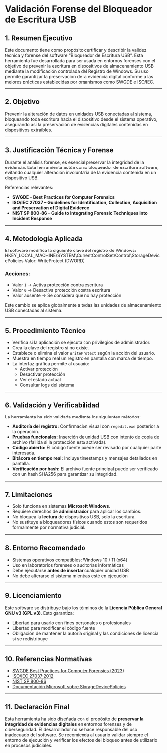 # Validación Forense del Bloqueador de Escritura USB

## 1. Resumen Ejecutivo

Este documento tiene como propósito certificar y describir la validez técnica y forense del software “Bloqueador de Escritura USB”. Esta herramienta fue desarrollada para ser usada en entornos forenses con el objetivo de prevenir la escritura en dispositivos de almacenamiento USB mediante la modificación controlada del Registro de Windows. Su uso permite garantizar la preservación de la evidencia digital conforme a las mejores prácticas establecidas por organismos como SWGDE e ISO/IEC.

---

## 2. Objetivo

Prevenir la alteración de datos en unidades USB conectadas al sistema, bloqueando toda escritura hacia el dispositivo desde el sistema operativo, asegurando así la preservación de evidencias digitales contenidas en dispositivos extraíbles.

---

## 3. Justificación Técnica y Forense

Durante el análisis forense, es esencial preservar la integridad de la evidencia. Esta herramienta actúa como bloqueador de escritura software, evitando cualquier alteración involuntaria de la evidencia contenida en un dispositivo USB.

Referencias relevantes:

- **SWGDE – Best Practices for Computer Forensics**  
- **ISO/IEC 27037 – Guidelines for Identification, Collection, Acquisition and Preservation of Digital Evidence**  
- **NIST SP 800-86 – Guide to Integrating Forensic Techniques into Incident Response**

---

## 4. Metodología Aplicada

El software modifica la siguiente clave del registro de Windows:
HKEY_LOCAL_MACHINE\SYSTEM\CurrentControlSet\Control\StorageDevicePolicies
Valor: WriteProtect (DWORD)


### Acciones:

- Valor `1` → Activa protección contra escritura  
- Valor `0` → Desactiva protección contra escritura  
- Valor ausente → Se considera que no hay protección

Este cambio se aplica globalmente a todas las unidades de almacenamiento USB conectadas al sistema.

---

## 5. Procedimiento Técnico

- Verifica si la aplicación se ejecuta con privilegios de administrador.
- Crea la clave del registro si no existe.
- Establece o elimina el valor `WriteProtect` según la acción del usuario.
- Muestra en tiempo real un registro en pantalla con marca de tiempo.
- La interfaz gráfica permite al usuario:
  - Activar protección
  - Desactivar protección
  - Ver el estado actual
  - Consultar logs del sistema

---

## 6. Validación y Verificabilidad

La herramienta ha sido validada mediante los siguientes métodos:

- **Auditoría del registro:** Confirmación visual con `regedit.exe` posterior a la operación.
- **Pruebas funcionales:** Inserción de unidad USB con intento de copia de archivo (fallida si la protección está activada).
- **Código abierto:** El código fuente puede ser revisado por cualquier parte interesada.
- **Bitácora en tiempo real:** Incluye timestamps y mensajes detallados en pantalla.
- **Verificación por hash:** El archivo fuente principal puede ser verificado con un hash SHA256 para garantizar su integridad.

---

## 7. Limitaciones

- Solo funciona en sistemas **Microsoft Windows**.
- Requiere derechos de **administrador** para aplicar los cambios.
- No bloquea la **lectura** de dispositivos USB, solo la escritura.
- No sustituye a bloqueadores físicos cuando estos son requeridos formalmente por normativa judicial.

---

## 8. Entorno Recomendado

- Sistemas operativos compatibles: Windows 10 / 11 (x64)
- Uso en laboratorios forenses o auditorías informáticas
- Debe ejecutarse **antes de insertar** cualquier unidad USB
- No debe alterarse el sistema mientras esté en ejecución

---

## 9. Licenciamiento

Este software se distribuye bajo los términos de la **Licencia Pública General GNU v3 (GPL v3)**. Esto garantiza:

- Libertad para usarlo con fines personales o profesionales
- Libertad para modificar el código fuente
- Obligación de mantener la autoría original y las condiciones de licencia si se redistribuye

---

## 10. Referencias Normativas

- [SWGDE Best Practices for Computer Forensics (2023)](https://www.swgde.org/documents/published)
- [ISO/IEC 27037:2012](https://www.iso.org/standard/44381.html)
- [NIST SP 800-86](https://csrc.nist.gov/publications/detail/sp/800-86/final)
- [Documentación Microsoft sobre StorageDevicePolicies](https://learn.microsoft.com/en-us/windows-hardware/customize/desktop/unattend/microsoft-windows-storagedevicepolicies)

---

## 11. Declaración Final

Esta herramienta ha sido diseñada con el propósito de **preservar la integridad de evidencias digitales** en entornos forenses y de ciberseguridad. El desarrollador no se hace responsable del uso inadecuado del software. Se recomienda al usuario validar siempre el entorno de ejecución y verificar los efectos del bloqueo antes de utilizarlo en procesos judiciales.


